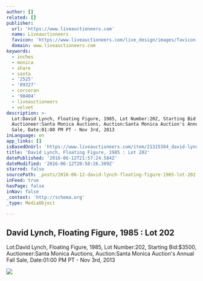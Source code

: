 ```yaml
---
author: []
related: []
publisher:
  url: 'https://www.liveauctioneers.com'
  name: Liveauctioneers
  favicon: 'https://www.liveauctioneers.com/live_design/images/favicon.png'
  domain: www.liveauctioneers.com
keywords:
  - inches
  - monica
  - share
  - santa
  - '2525'
  - '89327'
  - corcoran
  - '90404'
  - liveauctioneers
  - velvet
description: >-
  Lot:David Lynch, Floating Figure, 1985, Lot Number:202, Starting Bid:$3500,
  Auctioneer:Santa Monica Auctions, Auction:Santa Monica Auction's Annual Fall
  Sale, Date:01:00 PM PT - Nov 3rd, 2013
inLanguage: en
app_links: []
isBasedOnUrl: 'https://www.liveauctioneers.com/item/21315384_david-lynch-floating-figure-1985'
title: 'David Lynch, Floating Figure, 1985 : Lot 202'
datePublished: '2016-06-12T21:57:24.584Z'
dateModified: '2016-06-12T20:58:26.309Z'
starred: false
sourcePath: _posts/2016-06-12-david-lynch-floating-figure-1985-lot-202.md
inFeed: true
hasPage: false
inNav: false
_context: 'http://schema.org'
_type: MediaObject

---
```

<article style=""><h1>David Lynch, Floating Figure, 1985 : Lot 202</h1><p>Lot:David Lynch, Floating Figure, 1985, Lot Number:202, Starting Bid:$3500, Auctioneer:Santa Monica Auctions, Auction:Santa Monica Auction's Annual Fall Sale, Date:01:00 PM PT - Nov 3rd, 2013</p><img src="https://p2.liveauctioneers.com/131/44846/21315384_1_m.jpg" /></article>